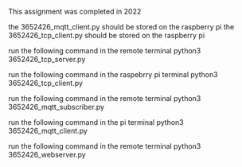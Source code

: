 This assignment was completed in 2022

the 3652426_mqtt_client.py should be stored on the raspberry pi 
the 3652426_tcp_client.py should be stored on the raspberry pi 

run the following command in the remote terminal 
python3 3652426_tcp_server.py 

run the following command in the raspebrry pi terminal 
python3 3652426_tcp_client.py 

run the following command in the remote terminal 
python3 3652426_mqtt_subscriber.py

run the following command in the pi terminal 
python3 3652426_mqtt_client.py

run the following command in the remote terminal 
python3 3652426_webserver.py



